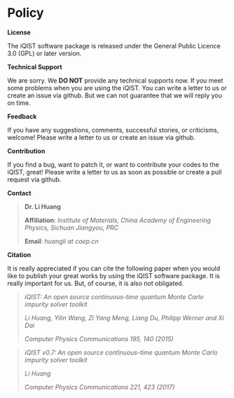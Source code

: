 # Policy

**License**

The iQIST software package is released under the General Public Licence 3.0 (GPL) or later version.

**Technical Support**

We are sorry. We **DO NOT** provide any technical supports now. If you meet some problems when you are using the iQIST. You can write a letter to us or create an issue via github. But we can not guarantee that we will reply you on time.

**Feedback**

If you have any suggestions, comments, successful stories, or criticisms, welcome! Please write a letter to us or create an issue via github.

**Contribution**

If you find a bug, want to patch it, or want to contribute your codes to the iQIST, great! Please write a letter to us as soon as possible or create a pull request via github.

**Contact**

> **Dr. Li Huang**
>
> **Affiliation**: *Institute of Materials, China Academy of Engineering Physics, Sichuan Jiangyou, PRC*
>
> **Email**: *huangli at caep.cn*

**Citation**

It is really appreciated if you can cite the following paper when you would like to publish your great works by using the iQIST software package. It is really important for us. But, of course, it is also not obligated.

> *iQIST: An open source continuous-time quantum Monte Carlo impurity solver toolkit*
>
> *Li Huang, Yilin Wang, Zi Yang Meng, Liang Du, Philipp Werner and Xi Dai*
>
> *Computer Physics Communications 195, 140 (2015)*


> *iQIST v0.7: An open source continuous-time quantum Monte Carlo impurity solver toolkit*
>
> *Li Huang*
>
> *Computer Physics Communications 221, 423 (2017)*
